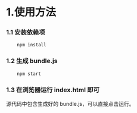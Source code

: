 # 1.使用方法

### 1.1 安装依赖项

```
    npm install
```

### 1.2 生成 bundle.js

```
    npm start
```

### 1.3 在浏览器运行 index.html 即可

源代码中包含生成好的 bundle.js，可以直接点击运行。
